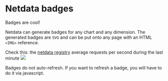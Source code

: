 # Netdata badges

Badges are cool!

Netdata can generate badges for any chart and any dimension. The generated badges are `SVG` and can be put onto any page with an HTML `<IMG>` reference.

Check this: the [netdata registry](https://github.com/firehol/netdata/wiki/mynetdata-menu-item) average requests per second during the last minute <a href=""><img src="https://registry.my-netdata.io/api/v1/badge.svg?chart=netdata.requests&dimensions=requests&points=1&after=-60&value_color=grey:null%7Cgreen&label=netdata%20web%20server%20last%20min&units=%5Cs"></img></a>

Badges do not auto-refresh. If you want to refresh a badge, you will have to do it via javascript.

